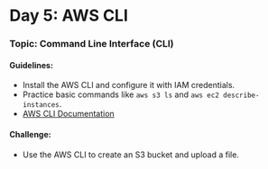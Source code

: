 # **Day 5: AWS CLI**
### Topic: Command Line Interface (CLI)
#### Guidelines:
- Install the AWS CLI and configure it with IAM credentials.
- Practice basic commands like `aws s3 ls` and `aws ec2 describe-instances`.
- [AWS CLI Documentation](https://docs.aws.amazon.com/cli/index.html)

#### Challenge:
- Use the AWS CLI to create an S3 bucket and upload a file.